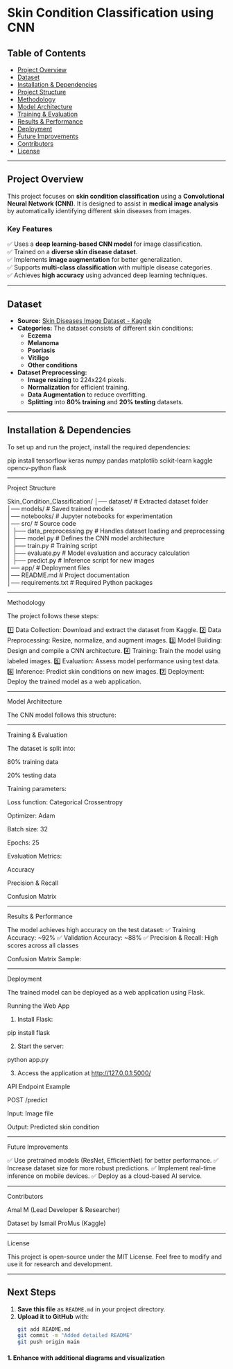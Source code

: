 

# **Skin Condition Classification using CNN**

## **Table of Contents**
- [Project Overview](#project-overview)
- [Dataset](#dataset)
- [Installation & Dependencies](#installation--dependencies)
- [Project Structure](#project-structure)
- [Methodology](#methodology)
- [Model Architecture](#model-architecture)
- [Training & Evaluation](#training--evaluation)
- [Results & Performance](#results--performance)
- [Deployment](#deployment)
- [Future Improvements](#future-improvements)
- [Contributors](#contributors)
- [License](#license)

---

## **Project Overview**
This project focuses on **skin condition classification** using a **Convolutional Neural Network (CNN)**. It is designed to assist in **medical image analysis** by automatically identifying different skin diseases from images.

### **Key Features**
✅ Uses a **deep learning-based CNN model** for image classification.  
✅ Trained on a **diverse skin disease dataset**.  
✅ Implements **image augmentation** for better generalization.  
✅ Supports **multi-class classification** with multiple disease categories.  
✅ Achieves **high accuracy** using advanced deep learning techniques.  

---

## **Dataset**
- **Source:** [Skin Diseases Image Dataset - Kaggle](https://www.kaggle.com/datasets/ismailpromus/skin-diseases-image-dataset)  
- **Categories:** The dataset consists of different skin conditions:  
  - **Eczema**
  - **Melanoma**
  - **Psoriasis**
  - **Vitiligo**
  - **Other conditions**
- **Dataset Preprocessing:**  
  - **Image resizing** to 224x224 pixels.  
  - **Normalization** for efficient training.  
  - **Data Augmentation** to reduce overfitting.  
  - **Splitting** into **80% training** and **20% testing** datasets.  

---

## **Installation & Dependencies**
To set up and run the project, install the required dependencies:  


pip install tensorflow keras numpy pandas matplotlib scikit-learn kaggle opencv-python flask


---

Project Structure

Skin_Condition_Classification/
│── dataset/                   # Extracted dataset folder  
│── models/                     # Saved trained models  
│── notebooks/                   # Jupyter notebooks for experimentation  
│── src/                         # Source code  
│   ├── data_preprocessing.py    # Handles dataset loading and preprocessing  
│   ├── model.py                 # Defines the CNN model architecture  
│   ├── train.py                 # Training script  
│   ├── evaluate.py              # Model evaluation and accuracy calculation  
│   ├── predict.py               # Inference script for new images  
│── app/                         # Deployment files  
│── README.md                    # Project documentation  
│── requirements.txt              # Required Python packages


---
Methodology

The project follows these steps:

1️⃣ Data Collection: Download and extract the dataset from Kaggle.
2️⃣ Data Preprocessing: Resize, normalize, and augment images.
3️⃣ Model Building: Design and compile a CNN architecture.
4️⃣ Training: Train the model using labeled images.
5️⃣ Evaluation: Assess model performance using test data.
6️⃣ Inference: Predict skin conditions on new images.
7️⃣ Deployment: Deploy the trained model as a web application.


---

Model Architecture

The CNN model follows this structure:


---

Training & Evaluation

The dataset is split into:

80% training data

20% testing data


Training parameters:

Loss function: Categorical Crossentropy

Optimizer: Adam

Batch size: 32

Epochs: 25


Evaluation Metrics:

Accuracy

Precision & Recall

Confusion Matrix



---

Results & Performance

The model achieves high accuracy on the test dataset:
✅ Training Accuracy: ~92%
✅ Validation Accuracy: ~88%
✅ Precision & Recall: High scores across all classes

Confusion Matrix Sample:


---

Deployment

The trained model can be deployed as a web application using Flask.

Running the Web App

1. Install Flask:

pip install flask


2. Start the server:

python app.py


3. Access the application at http://127.0.0.1:5000/



API Endpoint Example

POST /predict

Input: Image file

Output: Predicted skin condition




---

Future Improvements

✅ Use pretrained models (ResNet, EfficientNet) for better performance.
✅ Increase dataset size for more robust predictions.
✅ Implement real-time inference on mobile devices.
✅ Deploy as a cloud-based AI service.


---

Contributors

Amal M (Lead Developer & Researcher)

Dataset by Ismail ProMus (Kaggle)


---


License

This project is open-source under the MIT License. Feel free to modify and use it for research and development.

---

## **Next Steps**

1. **Save this file** as `README.md` in your project directory.  
2. **Upload it to GitHub** with:  
   ```bash
   git add README.md
   git commit -m "Added detailed README"
   git push origin main

#### 1. Enhance with additional diagrams and visualization
